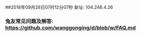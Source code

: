 ##2018年09月28日07时12分07秒 新址: 104.248.4.26
### 兔友常见问题及解答: https://github.com/wanggonging/d/blob/w/FAQ.md
